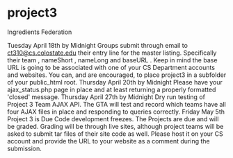 # project3
Ingredients Federation


Tuesday April 18th by Midnight
    Groups submit through email to ct310@cs.colostate.edu their entry line for the master listing. Specifically their team , nameShort , nameLong and baseURL . Keep in mind the base URL is going to be associated with one of your CS Department accounts and websites. You can, and are encouraged, to place project3 in a subfolder of your public_html root. 
Thursday April 20th by Midnight
    Please have your ajax_status.php page in place and at least returning a properly formatted 'closed' message.
Thursday April 27th by Midnight
    Dry run testing of Project 3 Team AJAX API. The GTA will test and record which teams have all four AJAX files in place and responding to queries correctly.
Friday May 5th Project 3 is Due
    Code development freezes. The Projects are due and will be graded. Grading will be through live sites, although project teams will be asked to submit tar files of their site code as well. Please host it on your CS account and provide the URL to your website as a comment during the submission.

